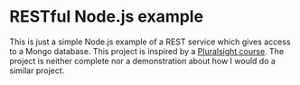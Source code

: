 # RESTful Node.js example

This is just a simple Node.js example of a REST service which gives access to a Mongo database.
This project is inspired by a [Pluralsight course](https://app.pluralsight.com/library/courses/node-js-express-rest-web-services/table-of-contents).
The project is neither complete nor a demonstration about how I would do a similar project.
